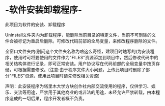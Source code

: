 # -软件安装卸载程序-
此项目为软件的安装、卸载程序

Uninstall文件夹内为卸载程序，能删除当前目录的特定文件，当前不可删除的文件会被标记为重启后删除。可修改代码前部的全局变量，来修改程序删除的文件。

全窗口文件夹内(别问这个文件夹名称为啥这么奇怪，建项目时瞎写的)为安装程序，使用时可将要使用的文件作为"FILES"资源添加到项目中，然后修改代码中的相关结构体进行记录，即可正常安装。用户协议写在代码前部的全局变量中按页存储，可根据需要修改。(注意:由于程序文件大小问题，上传此项目时删除了部分"FILES"资源，使用此项目时请先修改相关资源)

声明：此安装程序为塔里木大学方块创作社内部交流使用的程序，仅供学习、娱乐、交流等用途，严禁用于其他商业的或非法的用途，未经允许严禁转载，由本程序造成的一切后果，程序开发者概不负责。
